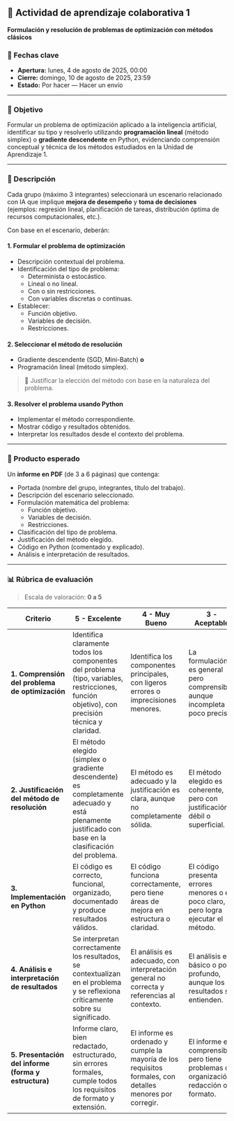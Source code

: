 ## 🤝 Actividad de aprendizaje colaborativa 1  
**Formulación y resolución de problemas de optimización con métodos clásicos**

### 📅 Fechas clave

- **Apertura:** lunes, 4 de agosto de 2025, 00:00  
- **Cierre:** domingo, 10 de agosto de 2025, 23:59  
- **Estado:** Por hacer — Hacer un envío

---

### 🎯 Objetivo

Formular un problema de optimización aplicado a la inteligencia artificial, identificar su tipo y resolverlo utilizando **programación lineal** (método simplex) o **gradiente descendente** en Python, evidenciando comprensión conceptual y técnica de los métodos estudiados en la Unidad de Aprendizaje 1.

---

### 📝 Descripción

Cada grupo (máximo 3 integrantes) seleccionará un escenario relacionado con IA que implique **mejora de desempeño** y **toma de decisiones** (ejemplos: regresión lineal, planificación de tareas, distribución óptima de recursos computacionales, etc.).

Con base en el escenario, deberán:

#### 1. Formular el problema de optimización

- Descripción contextual del problema.
- Identificación del tipo de problema:
  - Determinista o estocástico.
  - Lineal o no lineal.
  - Con o sin restricciones.
  - Con variables discretas o continuas.
- Establecer:
  - Función objetivo.
  - Variables de decisión.
  - Restricciones.

#### 2. Seleccionar el método de resolución

- Gradiente descendente (SGD, Mini-Batch) **o**
- Programación lineal (método simplex).

> 📌 Justificar la elección del método con base en la naturaleza del problema.

#### 3. Resolver el problema usando Python

- Implementar el método correspondiente.
- Mostrar código y resultados obtenidos.
- Interpretar los resultados desde el contexto del problema.

---

### 📄 Producto esperado

Un **informe en PDF** (de 3 a 6 páginas) que contenga:

- Portada (nombre del grupo, integrantes, título del trabajo).
- Descripción del escenario seleccionado.
- Formulación matemática del problema:
  - Función objetivo.
  - Variables de decisión.
  - Restricciones.
- Clasificación del tipo de problema.
- Justificación del método elegido.
- Código en Python (comentado y explicado).
- Análisis e interpretación de resultados.

---

### 📊 Rúbrica de evaluación

> Escala de valoración: **0 a 5**

| Criterio | 5 - Excelente | 4 - Muy Bueno | 3 - Aceptable | 2 - Deficiente | 1 - Insuficiente |
|---------|----------------|---------------|----------------|----------------|------------------|
| **1. Comprensión del problema de optimización** | Identifica claramente todos los componentes del problema (tipo, variables, restricciones, función objetivo), con precisión técnica y claridad. | Identifica los componentes principales, con ligeros errores o imprecisiones menores. | La formulación es general pero comprensible, aunque incompleta o poco precisa. | Hay confusiones notables en la formulación o se omiten componentes clave. | No se comprende ni estructura correctamente el problema; hay errores conceptuales graves o falta de información. |
| **2. Justificación del método de resolución** | El método elegido (simplex o gradiente descendente) es completamente adecuado y está plenamente justificado con base en la clasificación del problema. | El método es adecuado y la justificación es clara, aunque no completamente sólida. | El método elegido es coherente, pero con justificación débil o superficial. | El método elegido no corresponde al tipo de problema o no hay una justificación clara. | No se justifica el método o se elige un método incorrecto para el problema formulado. |
| **3. Implementación en Python** | El código es correcto, funcional, organizado, documentado y produce resultados válidos. | El código funciona correctamente, pero tiene áreas de mejora en estructura o claridad. | El código presenta errores menores o es poco claro, pero logra ejecutar el método. | El código tiene errores importantes, no reproduce resultados coherentes o está incompleto. | No hay código funcional o está ausente. |
| **4. Análisis e interpretación de resultados** | Se interpretan correctamente los resultados, se contextualizan en el problema y se reflexiona críticamente sobre su significado. | El análisis es adecuado, con interpretación general no correcta y referencias al contexto. | El análisis es básico o poco profundo, aunque los resultados se entienden. | El análisis es superficial, incompleto o muestra errores conceptuales. | No se realiza análisis o los resultados son mal interpretados o ignorados. |
| **5. Presentación del informe (forma y estructura)** | Informe claro, bien redactado, estructurado, sin errores formales, cumple todos los requisitos de formato y extensión. | El informe es ordenado y cumple la mayoría de los requisitos formales, con detalles menores por corregir. | El informe es comprensible, pero tiene problemas de organización, redacción o formato. | El documento es difícil de seguir, con múltiples errores formales o de presentación. | El informe está desorganizado, incompleto o no cumple con los requerimientos establecidos. |
